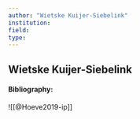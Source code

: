 ```yaml
---
author: "Wietske Kuijer-Siebelink"
institution:
field:
type:
---
```


## Wietske Kuijer-Siebelink
#### Bibliography:

![[@Hoeve2019-ip]]